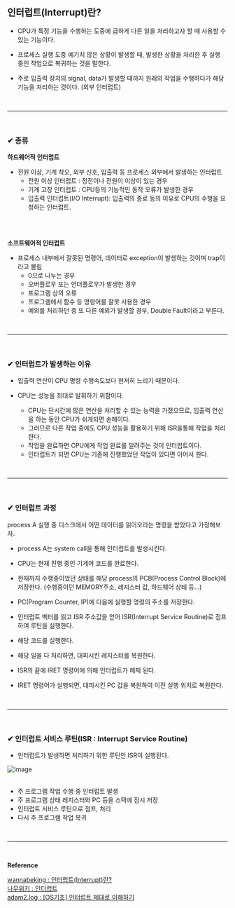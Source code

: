 ## 인터럽트(Interrupt)란?
- CPU가 특정 기능을 수행하는 도중에 급하게 다른 일을 처리하고자 할 때 사용할 수 있는 기능이다.

- 프로세스 실행 도중 예기치 않은 상황이 발생할 때, 발생한 상황을 처리한 후 실행 중인 작업으로 복귀하는 것을 말한다.

- 주로 입출력 장치의 signal, data가 발생할 때까지 원래의 작업을 수행하다가 해당 기능을 처리하는 것이다. (외부 인터럽트)
<br>
<hr>
<br>

### ✔ 종류
**하드웨어적 인터럽트**
- 전원 이상, 기계 착오, 외부 신호, 입출력 등 프로세스 외부에서 발생하는 인터럽트
  - 전원 이상 인터럽트 : 정전이나 전원이 이상이 있는 경우
  - 기계 고장 인터럽트 : CPU등의 기능적인 동작 오류가 발생한 경우
  - 입출력 인터럽트(I/O Interrupt): 입출력의 종료 등의 이유로 CPU의 수행을 요청하는 인터럽트.
<br>
<br>

**소프트웨어적 인터럽트**
- 프로세스 내부에서 잘못된 명령어, 데이터로 exception이 발생하는 것이며 trap이라고 불림
  - 0으로 나누는 경우
  - 오버플로우 또는 언더플로우가 발생한 경우
  - 프로그램 상의 오류
  - 프로그램에서 함수 등 명령어를 잘못 사용한 경우
  - 예외를 처리하던 중 또 다른 예외가 발생할 경우, Double Fault이라고 부른다.
<br>
<hr>
<br>

### ✔ 인터럽트가 발생하는 이유
- 입출력 연산이 CPU 명령 수행속도보다 현저히 느리기 때문이다. 

- CPU는 성능을 최대로 발휘하기 위함이다.
  - CPU는 단시간에 많은 연산을 처리할 수 있는 능력을 가졌으므로, 입출력 연산을 하는 동안 CPU가 쉬게되면 손해이다.
  - 그러므로 다른 작업 중에도 CPU 성능을 활용하기 위해 ISR을통해 작업을 처리한다.
  - 작업을 완료하면 CPU에게 작업 완료를 알려주는 것이 인터럽트이다.
  - 인터럽트가 되면 CPU는 기존에 진행했었던 작업이 있다면 이어서 한다.
<br>
<hr>
<br>

### ✔ 인터럽트 과정
process A 실행 중 디스크에서 어떤 데이터를 읽어오라는 명령을 받았다고 가정해보자.

- process A는 system call을 통해 인터럽트를 발생시킨다.

- CPU는 현재 진행 중인 기계어 코드를 완료한다.

- 현재까지 수행중이었던 상태를 해당 process의 PCB(Process Control Block)에 저장한다. (수행중이던 MEMORY주소, 레지스터 값, 하드웨어 상태 등...)

- PC(Program Counter, IP)에 다음에 실행할 명령의 주소를 저장한다.

- 인터럽트 벡터를 읽고 ISR 주소값을 얻어 ISR(Interrupt Service Routine)로 점프하여 루틴을 실행한다.

- 해당 코드를 실행한다.

- 해당 일을 다 처리하면, 대피시킨 레지스터를 복원한다.

- ISR의 끝에 IRET 명령어에 의해 인터럽트가 해제 된다.

- IRET 명령어가 실행되면, 대피시킨 PC 값을 복원하여 이전 실행 위치로 복원한다.
<br>
<hr>
<br>

### ✔ 인터럽트 서비스 루틴(ISR : Interrupt Service Routine)
- 인터럽트가 발생하면 처리하기 위한 루틴인 ISR이 실행된다.

![image](https://github.com/yejun95/Today-I-Learned/assets/121341413/df86c6ad-5713-45ad-842d-e87417fc12e2)
<br>
<br>

- 주 프로그램 작업 수행 중 인터럽트 발생
- 주 프로그램 상태 레지스터와 PC 등을 스택에 잠시 저장
- 인터럽트 서비스 루틴으로 점프, 처리
- 다시 주 프로그램 작업 복귀
<br>
<hr>
<br>

**Reference**<br>

[wannabeking : 인터럽트(Interrupt)란?](https://velog.io/@pppp0722/%EC%9D%B8%ED%84%B0%EB%9F%BD%ED%8A%B8Interrupt%EB%9E%80)<br>
[나무위키 : 인터럽트](https://namu.wiki/w/%EC%9D%B8%ED%84%B0%EB%9F%BD%ED%8A%B8)<br>
[adam2.log : [OS기초] 인터럽트 제대로 이해하기](https://velog.io/@adam2/%EC%9D%B8%ED%84%B0%EB%9F%BD%ED%8A%B8)
